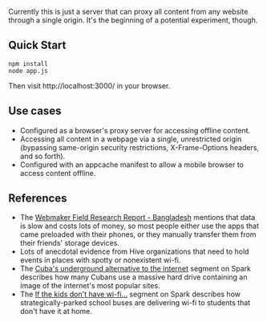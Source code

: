 Currently this is just a server that can proxy all content
from any website through a single origin. It's the beginning
of a potential experiment, though.

## Quick Start

```
npm install
node app.js
```

Then visit http://localhost:3000/ in your browser.

## Use cases

* Configured as a browser's proxy server for accessing
  offline content.
* Accessing all content in a webpage via a single, unrestricted
  origin (bypassing same-origin security restrictions,
  X-Frame-Options headers, and so forth).
* Configured with an appcache manifest to allow a mobile
  browser to access content offline.

## References

* The [Webmaker Field Research Report - Bangladesh][bangladesh]
  mentions that data is slow and costs lots of money, so most
  people either use the apps that came preloaded with their
  phones, or they manually transfer them from their friends'
  storage devices.
* Lots of anecdotal evidence from Hive organizations that need to
  hold events in places with spotty or nonexistent wi-fi.
* The [Cuba's underground alternative to the internet][cuba]
  segment on Spark describes how many Cubans use a massive hard
  drive containing an image of the internet's most popular
  sites.
* The [If the kids don't have wi-fi...][schoolbus] segment on
  Spark describes how strategically-parked school buses
  are delivering wi-fi to students that don't have it at home.

<!-- Links -->

  [bangladesh]: https://webmaker-dist.s3.amazonaws.com/reports/bangladesh.pdf
  [cuba]: http://www.cbc.ca/radio/spark/273-school-bus-wi-fi-cuba-s-alternative-internet-capitalism-2-0-and-more-1.2928720/cuba-s-underground-alternative-to-the-internet-1.2928731
  [schoolbus]: http://www.cbc.ca/radio/spark/273-school-bus-wi-fi-cuba-s-alternative-internet-capitalism-2-0-and-more-1.2928720/if-the-kids-don-t-have-wi-fi-the-school-bus-will-it-bring-it-to-them-1.2928738
